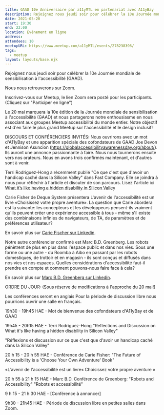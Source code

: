 ```yaml
---
title: GAAD 10e Anniversaire par a11yMTL en partenariat avec A11yBay
description: Rejoignez nous jeudi soir pour célébrer la 10e Journée mondiale de sensibilisation à l'accessibilité (GAAD).
date: 2021-05-20
start: 19:30
end: 22:00
location: Évènement en ligne
address:
attendees: 10
meetupURL: https://www.meetup.com/a11yMTL/events/278238396/
tags:
  - meetup
layout: layouts/base.njk
---
```

Rejoignez nous jeudi soir pour célébrer la 10e Journée mondiale de sensibilisation à l'accessibilité (GAAD).

Nous nous retrouverons sur Zoom.

Inscrivez-vous sur Meetup, le lien Zoom sera posté pour les participants.
(Cliquez sur "Participer en ligne")

Le 20 mai marquera la 10e édition de la Journée mondiale de sensibilisation à l'accessibilité (GAAD) et nous partagerons notre enthousiasme en nous associant aux groupes Meetup accessibilité du monde entier. Notre objectif est d'en faire le plus grand Meetup sur l'accessibilité et le design inclusif!

DISCOURS ET CONFÉRENCIERS INVITÉS:
Nous ouvrirons avec un mot d'A11yBay et une apparition spéciale des cofondateurs de GAAD Joe Devon et Jennison Asuncion (https://globalaccessibilityawarenessday.org/about/). Ils auront une annonce passionnante à faire. Nous nous tournerons ensuite vers nos orateurs. Nous en avons trois confirmés maintenant, et d'autres sont à venir.

Terri Rodriguez-Hong a récemment publié "Ce que c'est que d'avoir un handicap caché dans la Silicon Valley" dans Fast Company. Elle se joindra à nous pour réfléchir à l'article et discuter de son parcours. Lisez l'article ici <span lang="en">[What it’s like having a hidden disability in Silicon Valley](https://www.fastcompany.com/90625517/what-its-like-having-a-hidden-disability-in-silicon-valley)</span>

Carie Fisher de Deque System présentera L'avenir de l'accessibilité est un livre «Choisissez votre propre aventure». La question que Carie abordera est la suivante: les concepteurs et les développeurs pensent-ils vraiment qu'ils peuvent créer une expérience accessible à tous - même s'il existe des combinaisons infinies de navigateurs, de TA, de paramètres et de préférences utilisateur?

En savoir plus sur [Carie Fischer sur Linkedin](https://linkedin.com/in/cariefisher).

Notre autre conférencier confirmé est Marc B.D. Greenberg. Les robots pénètrent de plus en plus dans l'espace public et dans nos vies. Sous une forme ou une autre - du Roomba à Aibo en passant par les robots domestiques, de trottoir et en magasin - ils sont conçus et diffusés dans nos vies et nos espaces. Quelles considérations d'accessibilité faut-il prendre en compte et comment pouvons-nous faire face à cela?

En savoir plus sur [Marc B.D. Greenberg sur Linkedin](https://linkedin.com/in/marcbdg).

ORDRE DU JOUR:
(Sous réserve de modifications à l'approche du 20 mai!)

Les conférences seront en anglais
Pour la période de discussion libre nous pourrions ouvrir une salle en français.

19h30 - 19h45 HAE - Mot de bienvenue des cofondateurs d'A11yBay et de GAAD

19h45 - 20h15 HAE - Terri Rodriguez-Hong
"Reflections and Discussion on What it's like having a hidden disability in Silicon Valley"

"Réflexions et discussion sur ce que c'est que d'avoir un handicap caché dans la Silicon Valley"

20 h 15 - 20 h 55 HAE - Conférence de Carie Fisher:
<span lang="en">"The Future of Accessibility is a 'Choose Your Own Adventure' Book"</span>

«L'avenir de l'accessibilité est un livre« Choisissez votre propre aventure »

20 h 55 à 21 h 15 HAE - Marc B.D. Conférence de Greenberg:
"Robots and Accessibility"
"Robots et accessibilité"

9 h 15 - 21 h 30 HAE - [Conférence à annoncer]

9h30 - 21h45 HAE - Période de discussion libre en petites salles dans Zoom.
